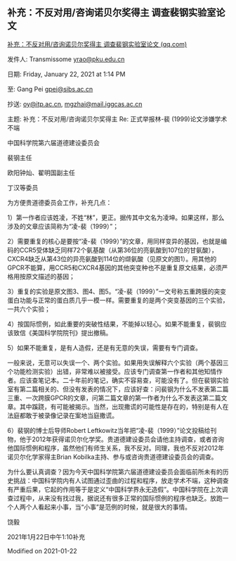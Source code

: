 ## 补充：不反对用/咨询诺贝尔奖得主 调查裴钢实验室论文

[补充：不反对用/咨询诺贝尔奖得主 调查裴钢实验室论文 (qq.com)](https://mp.weixin.qq.com/s/X_qUtpvECsovLFPFQeMGSw)

发件人: Transmissome <yrao@pku.edu.cn>

日期: Friday, January 22, 2021 at 1:14 PM

至: Gang Pei <gpei@sibs.ac.cn>

抄送: <oy@itp.ac.cn>, <mgzhai@mail.iggcas.ac.cn>

主题: 补充：不反对用/咨询诺贝尔奖得主 Re: 正式举报林-裴 (1999)论文涉嫌学术不端



中国科学院第六届道德建设委员会

 

裴钢主任

欧阳钟灿、翟明国副主任 

丁汉等委员



为方便贵道德委员会工作，补充几点：



1）第一作者应该姓凌，不姓“林”，更正。据传其中文名为凌坤。如果这样，那么涉及的文章应该简称为“凌-裴（1999）”；



2）需要重复的核心是要按“凌-裴（1999）”的文章，用同样变异的基因，也就是编码的CCR5受体缺乏同样72个氨基酸（从第36位的亮氨酸到107位的甘氨酸），CXCR4缺乏从第43位的异亮氨酸到114位的缬氨酸（见原文的图1）。用其他的GPCR不能算，用CCR5和CXCR4基因的其他突变种也不是重复原文结果，必须严格用按原文描述的基因；



3）重复的实验是原文图3、图4、图5。“凌-裴（1999）”一文号称五重跨膜的突变蛋白功能与正常的蛋白质几乎一模一样。需要重复的是两个突变基因的三个实验，一共六个实验；



4）按国际惯例，如此重要的突破性结果，不能掉以轻心。如果不能重复，裴钢应该致信《美国科学院院刊》提出撤稿。



5）如果不能重复，是有人造假，还是有无意的失误，需要有专门调查。

一般来说，无意可以失误一个、两个实验。如果用失误解释六个实验（两个基因三个功能检测实验）出错，非常难以被接受。应该专门调查第一作者和其他知情作者。应该查笔记本。二十年前的笔记，确实不容易查，可能没有了。但在裴钢实验室有第二篇相关的、但没有发表的情况下，应该好查：问裴钢为什么不发表第二篇三重、一次跨膜GPCR的文章，问第二篇文章的第一作者为什么不发表这第二篇文章。其中蹊跷，有可能被揭示。当然，出现撒谎的可能性是存在的，特别是有人在法庭都敢于被录像记录在案地当庭撒谎。



6）裴钢的博士后导师Robert Leftkowitz当年把“凌-裴（1999）”论文投稿给刊物，他于2012年获得诺贝尔化学奖。贵道德建设委员会请他主持调查，或者咨询他国际惯例和程序，虽然他们有师生关系，我不反对。同理，我也不反对2012年诺贝尔化学家得主Brian Kobilka主持、参与或咨询贵道德建设委员会的调查。



为什么要认真调查？因为今天中国科学院第六届道德建设委员会面临前所未有的历史挑战：中国科学院内有人试图通过歪曲的过程和程序，放走学术不端，这种调查有严重后果，它起的作用等于是定义“中国科学界永无造假”。中国科学院在上次调查过程中，从来没有找过我，据说还有很多正常的国际惯例的程序也缺乏。放跑一个人两个人看起来小事，当“小事”是范例的时候，就是很大的事情。



饶毅



2021年1月22日中午1:10补充

Modified on 2021-01-22